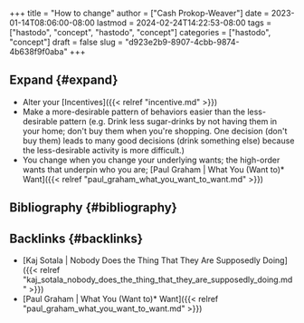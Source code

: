 +++
title = "How to change"
author = ["Cash Prokop-Weaver"]
date = 2023-01-14T08:06:00-08:00
lastmod = 2024-02-24T14:22:53-08:00
tags = ["hastodo", "concept", "hastodo", "concept"]
categories = ["hastodo", "concept"]
draft = false
slug = "d923e2b9-8907-4cbb-9874-4b638f9f0aba"
+++

## Expand {#expand}

-   Alter your [Incentives]({{< relref "incentive.md" >}})
-   Make a more-desirable pattern of behaviors easier than the less-desirable pattern (e.g. Drink less sugar-drinks by not having them in your home; don't buy them when you're shopping. One decision (don't buy them) leads to many good decisions (drink something else) because the less-desirable activity is more difficult.)
-   You change when you change your underlying wants; the high-order wants that underpin who you are; [Paul Graham | What You (Want to)\* Want]({{< relref "paul_graham_what_you_want_to_want.md" >}})


## Bibliography {#bibliography}

<style>.csl-entry{text-indent: -1.5em; margin-left: 1.5em;}</style><div class="csl-bib-body">
</div>


## Backlinks {#backlinks}

-   [Kaj Sotala | Nobody Does the Thing That They Are Supposedly Doing]({{< relref "kaj_sotala_nobody_does_the_thing_that_they_are_supposedly_doing.md" >}})
-   [Paul Graham | What You (Want to)\* Want]({{< relref "paul_graham_what_you_want_to_want.md" >}})
